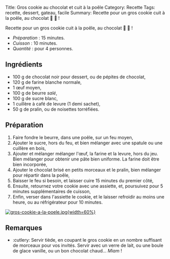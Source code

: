 Title: Gros cookie au chocolat et cuit à la poêle
Category: Recette
Tags: recette, dessert, gateau, facile
Summary: Recette pour un gros cookie cuit à la poêle, au chocolat :cookie: :chocolate_bar: !

Recette pour un gros cookie cuit à la poêle, au chocolat :cookie: :chocolate_bar: !

- *Préparation* : 15 minutes.
- *Cuisson* : 10 minutes.
- *Quantité* : pour 4 personnes.

## Ingrédients
- 100 g de chocolat noir pour dessert, ou de pépites de chocolat,
- 120 g de farine blanche normale,
- 1 œuf moyen,
- 100 g de beurre *salé*,
- 100 g de sucre blanc,
- 1 cuillère à café de levure (1 demi sachet),
- 50 g de pralin, ou de noisettes torréfiées.

## Préparation
1. Faire fondre le beurre, dans une poêle, sur un feu moyen,
2. Ajouter le sucre, hors du feu, et bien mélanger avec une spatule ou une cuillère en bois,
3. Ajouter et mélanger mélanger l'œuf, la farine et la levure, hors du jeu. Bien mélanger pour obtenir une pâte bien uniforme. La farine doit être bien incorporée,
4. Ajouter le chocolat brisé en petits morceaux et le pralin, bien mélanger pour répartir dans la poêle,
5. <i class="fa fa-thermometer-half" aria-hidden="true"></i> Baisser le feu si besoin, et laisser cuire 15 minutes du premier côté,
6. Ensuite, retournez votre cookie avec une assiette, et, poursuivez pour 5 minutes supplémentaires de cuisson,
7. Enfin, verser dans l'assiette le cookie, et le laisser refroidir au moins une heure, ou au réfrigérateur pour 10 minutes.

[![gros-cookie-a-la-poele.jpg]({filename}images/gros-cookie-a-la-poele.jpg){width=60%}]({filename}images/gros-cookie-a-la-poele.jpg)

## Remarques
- :cutlery: Servir tiède, en coupant le gros cookie en un nombre suffisant de morceaux pour vos invités. Servir avec un verre de lait, ou une boule de glace vanille, ou un bon chocolat chaud… *Miam* !
